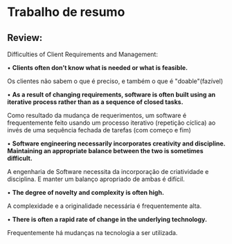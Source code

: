 # Trabalho de resumo 

## Review:

Difficulties of Client Requirements and Management: 




• **Clients often don’t know what is needed or what is feasible.**

 Os clientes não sabem o que é preciso, e também o que é "doable"(fazível)  
  
• **As a result of changing requirements, software is often built using an iterative process rather than as a sequence of closed tasks.**

Como resultado da mudança de requerimentos, um software é frequentemente feito usando um processo iterativo (repetição cíclica) ao invés de uma sequência fechada de tarefas (com começo e fim)
 
• **Software engineering necessarily incorporates creativity and discipline. Maintaining an appropriate balance between the two is sometimes difficult.**

 A engenharia de Software necessita da incorporação de criatividade e disciplina. E manter um balanço apropriado de ambas é difícil. 
 
• **The degree of novelty and complexity is often high.**

A complexidade e a originalidade necessária é frequentemente alta. 
  
• **There is often a rapid rate of change in the underlying technology.**

Frequentemente há mudanças na tecnologia a ser utilizada.
  


